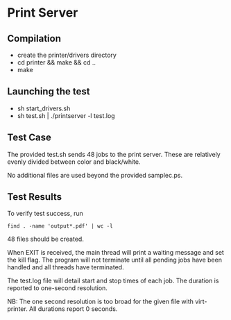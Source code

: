 # Print Server
## Compilation
- create the printer/drivers directory
- cd printer && make && cd ..
- make

## Launching the test
- sh start_drivers.sh
- sh test.sh | ./printserver -l test.log

## Test Case
The provided test.sh sends 48 jobs to the print server.
These are relatively evenly divided between color and black/white.

No additional files are used beyond the provided samplec.ps.

## Test Results
To verify test success, run
~~~
find . -name 'output*.pdf' | wc -l
~~~
48 files should be created.

When EXIT is received, the main thread will print a waiting message and
set the kill flag. The program will not terminate until all pending jobs
have been handled and all threads have terminated.

The test.log file will detail start and stop times of each job. The duration
is reported to one-second resolution.

NB: The one second resolution is too broad for the given file with virt-printer. All
durations report 0 seconds.
